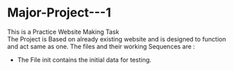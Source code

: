 # Major-Project---1
This is a Practice Website Making Task
<br>
The Project is Based on already existing website and is designed to function and act same as one.
The files and their working Sequences are :
<ul>
<li>The File init contains the initial data for testing.</li>
</ul>

